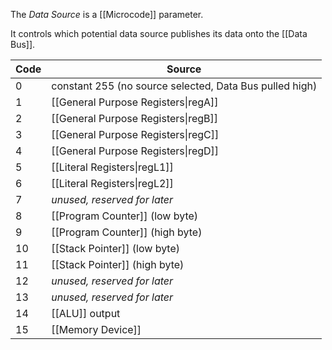 The _Data Source_ is a [[Microcode]] parameter.

It controls which potential data source publishes its data onto the [[Data Bus]].

| Code | Source                                                  |
| ---- | ------------------------------------------------------- |
| 0    | constant 255 (no source selected, Data Bus pulled high) |
| 1    | [[General Purpose Registers\|regA]]                     |
| 2    | [[General Purpose Registers\|regB]]                     |
| 3    | [[General Purpose Registers\|regC]]                     |
| 4    | [[General Purpose Registers\|regD]]                     |
| 5    | [[Literal Registers\|regL1]]                            |
| 6    | [[Literal Registers\|regL2]]                            |
| 7    | _unused, reserved for later_                            |
| 8    | [[Program Counter]] (low byte)                          |
| 9    | [[Program Counter]] (high byte)                         |
| 10   | [[Stack Pointer]] (low byte)                            |
| 11   | [[Stack Pointer]] (high byte)                           |
| 12   | _unused, reserved for later_                            |
| 13   | _unused, reserved for later_                            |
| 14   | [[ALU]] output                                          |
| 15   | [[Memory Device]]                                       |
